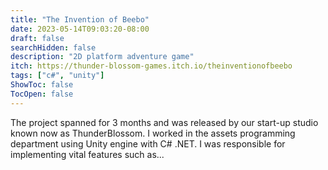 ```yaml
---
title: "The Invention of Beebo"
date: 2023-05-14T09:03:20-08:00
draft: false
searchHidden: false
description: "2D platform adventure game"
itch: https://thunder-blossom-games.itch.io/theinventionofbeebo
tags: ["c#", "unity"]
ShowToc: false
TocOpen: false
---
```

The project spanned for 3 months and was released by our start-up studio known now as ThunderBlossom. I worked in the assets programming department using Unity engine with C# .NET. I was responsible for implementing vital features such as...